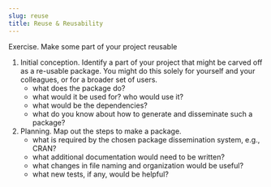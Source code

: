 ```yaml
---
slug: reuse
title: Reuse & Reusability
---
```


Exercise.  Make some part of your project reusable

1. Initial conception.  Identify a part of your project that might be carved off as a re-usable package.  You might do this solely for yourself and your colleagues, or for a broader set of users. 
   * what does the package do?  
   * what would it be used for?  who would use it?   
   * what would be the dependencies? 
   * what do you know about how to generate and disseminate such a package? 
2. Planning.  Map out the steps to make a package. 
   * what is required by the chosen package dissemination system, e.g., CRAN? 
   * what additional documentation would need to be written?
   * what changes in file naming and organization would be useful? 
   * what new tests, if any, would be helpful?

